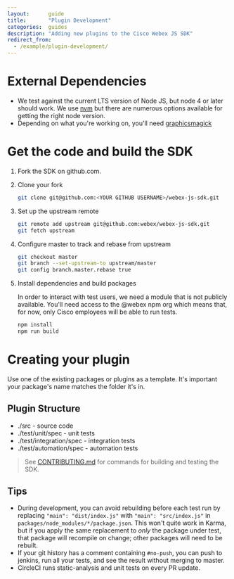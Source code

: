 ```yaml
---
layout:      guide
title:       "Plugin Development"
categories:  guides
description: "Adding new plugins to the Cisco Webex JS SDK"
redirect_from:
  - /example/plugin-development/
---
```


# External Dependencies

- We test against the current LTS version of Node JS, but node 4 or later should work. We use [nvm](https://github.com/creationix/nvm) but there are numerous options available for getting the right node version.
- Depending on what you're working on, you'll need [graphicsmagick](http://www.graphicsmagick.org/)

# Get the code and build the SDK

1. Fork the SDK on github.com.
2. Clone your fork

    ```bash
    git clone git@github.com:<YOUR GITHUB USERNAME>/webex-js-sdk.git
    ```

3. Set up the upstream remote

    ```bash
    git remote add upstream git@github.com:webex/webex-js-sdk.git
    git fetch upstream
    ```

4. Configure master to track and rebase from upstream

    ```bash
    git checkout master
    git branch --set-upstream-to upstream/master
    git config branch.master.rebase true
    ```

5. Install dependencies and build packages

    In order to interact with test users, we need a module that is not publicly available. You'll need access to the @webex npm org which means that, for now, only Cisco employees will be able to run tests.

    ```bash
    npm install
    npm run build
    ```

# Creating your plugin

  Use one of the existing packages or plugins as a template. It's important your package's name matches the folder it's in.

## Plugin Structure

- ./src - source code
- ./test/unit/spec - unit tests
- ./test/integration/spec - integration tests
- ./test/automation/spec - automation tests

> See [CONTRIBUTING.md](https://github.com/webex/webex-js-sdk/blob/master/CONTRIBUTING.md) for commands for building and testing the SDK.

## Tips
- During development, you can avoid rebuilding before each test run by replacing `"main": "dist/index.js"` with `"main": "src/index.js"` in `packages/node_modules/*/package.json`. This won't quite work in Karma, but if you apply the same replacement to *only* the package under test, that package will recompile on change; other packages will need to be rebuilt.
- If your git history has a comment containing `#no-push`, you can push to jenkins, run all your tests, and see the result without merging to master.
- CircleCI runs static-analysis and unit tests on every PR update.
